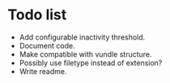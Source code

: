 # Todo list

  * Add configurable inactivity threshold.
  * Document code.
  * Make compatible with vundle structure.
  * Possibly use filetype instead of extension?
  * Write readme.
